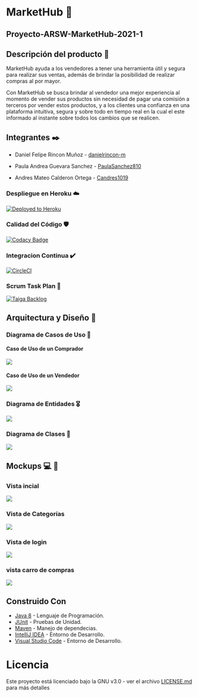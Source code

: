# MarketHub 🛒

## Proyecto-ARSW-MarketHub-2021-1

## Descripción del producto 📄

MarketHub ayuda a los vendedores a tener una herramienta útil y segura para realizar sus ventas, además de brindar la posibilidad de realizar compras al por mayor.

Con MarketHub se busca brindar al vendedor una mejor experiencia al momento de vender sus productos sin necesidad de pagar una comisión a terceros por vender estos productos, y a los clientes una confianza en una plataforma intuitiva, segura y sobre todo en tiempo real en la cual el este informado al instante sobre todos los cambios que se realicen.

## Integrantes ✒️

- Daniel Felipe Rincon Muñoz - [danielrincon-m](https://github.com/danielrincon-m)


- Paula Andrea Guevara Sanchez - [PaulaSanchez810](https://github.com/PaulaSanchez810)


- Andres Mateo Calderon Ortega - [Candres1019](https://github.com/Candres1019)

### Despliegue en Heroku ☁️

[![Deployed to Heroku](https://www.herokucdn.com/deploy/button.png)](https://markethub-arsw.herokuapp.com)

### Calidad del Código 🛡️

[![Codacy Badge](https://app.codacy.com/project/badge/Grade/8548ce8a709f4823b8412095ad8c2609)](https://www.codacy.com/gh/Los-Picateclas-ECI/Proyecto-ARSW-MarketHub-2021-1/dashboard?utm_source=github.com&amp;utm_medium=referral&amp;utm_content=Los-Picateclas-ECI/Proyecto-ARSW-MarketHub-2021-1&amp;utm_campaign=Badge_Grade)

### Integracion Continua ✔️

[![CircleCI](https://circleci.com/gh/Los-Picateclas-ECI/Proyecto-ARSW-MarketHub-2021-1.svg?style=svg)](https://app.circleci.com/pipelines/github/Los-Picateclas-ECI/Proyecto-ARSW-MarketHub-2021-1)

### Scrum Task Plan 🎤

[![Taiga Backlog](https://images.assets-landingi.com/jvS0A3Tm24feIBqs/logo_horizontal.png)](https://tree.taiga.io/project/candres1019-proyecto-arsw-markethub-2021-1/backlog)

## Arquitectura y Diseño 🔧
 
### Diagrama de Casos de Uso 👳

#### Caso de Uso de un Comprador

![](./Img/DiagramaCasodeUsoComprador.png)

#### Caso de Uso de un Vendedor

![](./Img/DiagramaCasodeUsovenderdor.png)

### Diagrama de Entidades 🎖️

![](./Img/EntidadRelacionDB.png)

### Diagrama de Clases 📐

![](./Img/DiagramaClases.png)

## Mockups 💻 📱

### Vista incial
![](./Img/Mockups-vista1.png)

### Vista de Categorías
![](./Img/Mockups-vista2.png)

### Vista de login
![](./Img/Mockups-vista3.png)

### vista carro de compras 
![](./Img/Mockups-vista4.png)


## Construido Con

* [Java 8](https://www.java.com/es/) - Lenguaje de Programación.
* [JUnit](https://junit.org/junit5/) - Pruebas de Unidad.
* [Maven](https://maven.apache.org/) - Manejo de dependecias.
* [IntelliJ IDEA](https://www.jetbrains.com/es-es/idea/) - Entorno de Desarrollo.
* [Visual Studio Code](https://code.visualstudio.com) - Entorno de Desarrollo.

# Licencia
Este proyecto está licenciado bajo la GNU v3.0 - ver el archivo [LICENSE.md](LICENSE) para más detalles


